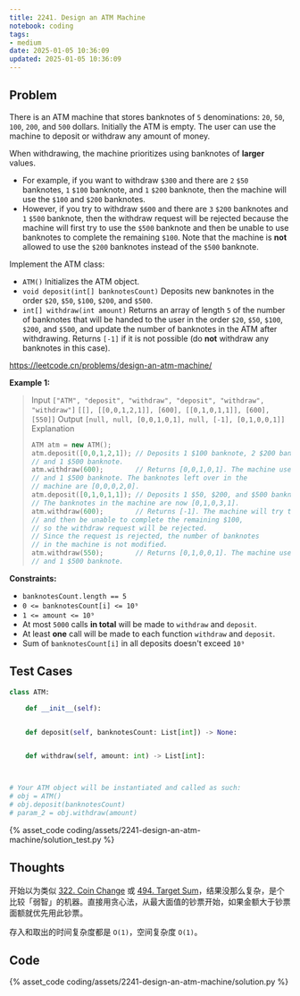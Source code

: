 ```yaml
---
title: 2241. Design an ATM Machine
notebook: coding
tags:
- medium
date: 2025-01-05 10:36:09
updated: 2025-01-05 10:36:09
---
```

## Problem

There is an ATM machine that stores banknotes of `5` denominations: `20`, `50`, `100`, `200`, and `500` dollars. Initially the ATM is empty. The user can use the machine to deposit or withdraw any amount of money.

When withdrawing, the machine prioritizes using banknotes of **larger** values.

- For example, if you want to withdraw `$300` and there are `2` `$50` banknotes, `1` `$100` banknote, and `1` `$200` banknote, then the machine will use the `$100` and `$200` banknotes.
- However, if you try to withdraw `$600` and there are `3` `$200` banknotes and `1` `$500` banknote, then the withdraw request will be rejected because the machine will first try to use the `$500` banknote and then be unable to use banknotes to complete the remaining `$100`. Note that the machine is **not** allowed to use the `$200` banknotes instead of the `$500` banknote.

Implement the ATM class:

- `ATM()` Initializes the ATM object.
- `void deposit(int[] banknotesCount)` Deposits new banknotes in the order `$20`, `$50`, `$100`, `$200`, and `$500`.
- `int[] withdraw(int amount)` Returns an array of length `5` of the number of banknotes that will be handed to the user in the order `$20`, `$50`, `$100`, `$200`, and `$500`, and update the number of banknotes in the ATM after withdrawing. Returns `[-1]` if it is not possible (do **not** withdraw any banknotes in this case).

<https://leetcode.cn/problems/design-an-atm-machine/>

**Example 1:**

> Input
> `["ATM", "deposit", "withdraw", "deposit", "withdraw", "withdraw"]`
> `[[], [[0,0,1,2,1]], [600], [[0,1,0,1,1]], [600], [550]]`
> Output
> `[null, null, [0,0,1,0,1], null, [-1], [0,1,0,0,1]]`
> Explanation
>
> ``` c++
> ATM atm = new ATM();
> atm.deposit([0,0,1,2,1]); // Deposits 1 $100 banknote, 2 $200 banknotes,
> // and 1 $500 banknote.
> atm.withdraw(600);        // Returns [0,0,1,0,1]. The machine uses 1 $100 banknote
> // and 1 $500 banknote. The banknotes left over in the
> // machine are [0,0,0,2,0].
> atm.deposit([0,1,0,1,1]); // Deposits 1 $50, $200, and $500 banknote.
> // The banknotes in the machine are now [0,1,0,3,1].
> atm.withdraw(600);        // Returns [-1]. The machine will try to use a $500 banknote
> // and then be unable to complete the remaining $100,
> // so the withdraw request will be rejected.
> // Since the request is rejected, the number of banknotes
> // in the machine is not modified.
> atm.withdraw(550);        // Returns [0,1,0,0,1]. The machine uses 1 $50 banknote
> // and 1 $500 banknote.
> ```

**Constraints:**

- `banknotesCount.length == 5`
- `0 <= banknotesCount[i] <= 10⁹`
- `1 <= amount <= 10⁹`
- At most `5000` calls **in total** will be made to `withdraw` and `deposit`.
- At least **one** call will be made to each function `withdraw` and `deposit`.
- Sum of `banknotesCount[i]` in all deposits doesn't exceed `10⁹`

## Test Cases

``` python
class ATM:

    def __init__(self):


    def deposit(self, banknotesCount: List[int]) -> None:


    def withdraw(self, amount: int) -> List[int]:



# Your ATM object will be instantiated and called as such:
# obj = ATM()
# obj.deposit(banknotesCount)
# param_2 = obj.withdraw(amount)
```

{% asset_code coding/assets/2241-design-an-atm-machine/solution_test.py %}

## Thoughts

开始以为类似 [322. Coin Change](322-coin-change) 或 [494. Target Sum](494-target-sum)，结果没那么复杂，是个比较「弱智」的机器。直接用贪心法，从最大面值的钞票开始，如果金额大于钞票面额就优先用此钞票。

存入和取出的时间复杂度都是 `O(1)`，空间复杂度 `O(1)`。

## Code

{% asset_code coding/assets/2241-design-an-atm-machine/solution.py %}
